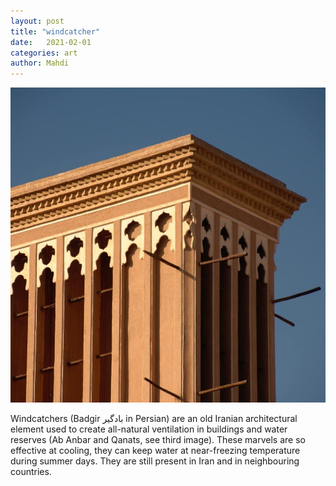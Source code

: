 ```yaml
---
layout: post
title: "windcatcher"
date:   2021-02-01
categories: art
author: Mahdi
---
```


![windcatcher](/img/arts/windcatcher.jpg)

<span class='image-details'>
Windcatchers (Badgir بادگیر in Persian) are an old Iranian architectural element used to create all-natural ventilation in buildings and water reserves (Ab Anbar and Qanats, see third image). These marvels are so effective at cooling, they can keep water at near-freezing temperature during summer days. They are still present in Iran and in neighbouring countries.
</span>
